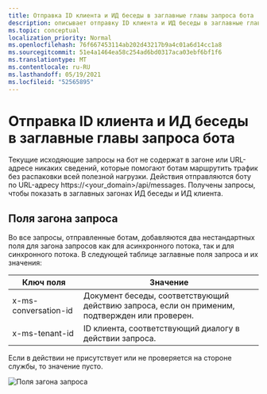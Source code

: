 ```yaml
---
title: Отправка ID клиента и ИД беседы в заглавные главы запроса бота
description: описывает отправку ID клиента и ИД беседы в заглавные главы запроса бота.
ms.topic: conceptual
localization_priority: Normal
ms.openlocfilehash: 76f667453114ab202d43217b9a4c01a6d14cc1a8
ms.sourcegitcommit: 51e4a1464ea58c254ad6bd0317aca03ebf6bf1f6
ms.translationtype: MT
ms.contentlocale: ru-RU
ms.lasthandoff: 05/19/2021
ms.locfileid: "52565895"
---
```

# <a name="send-tenant-id-and-conversation-id-to-the-request-headers-of-the-bot"></a>Отправка ID клиента и ИД беседы в заглавные главы запроса бота

Текущие исходяющие запросы на бот не содержат в загоне или URL-адресе никаких сведений, которые помогают ботам маршрутить трафик без распаковки всей полезной нагрузки. Действия отправляются боту по URL-адресу https://<your_domain>/api/messages. Получены запросы, чтобы показать в заглавных загонах ИД беседы и ИД клиента.

## <a name="request-header-fields"></a>Поля загона запроса

Во все запросы, отправленные ботам, добавляются два нестандартных поля для загона запросов как для асинхронного потока, так и для синхронного потока. В следующей таблице заглавные поля запроса и их значения:

| Ключ поля | Значение |
|----------------|-----------------|
| x-ms-conversation-id | Документ беседы, соответствующий действию запроса, если он применим, подтвержден или проверен. |
| x-ms-tenant-id | ID клиента, соответствующий диалогу в действии запроса. |

Если в действии не присутствует или не проверяется на стороне службы, то значение пусто.

![Поля загона запроса](~/assets/images/bots/requestheaderfields.png)
